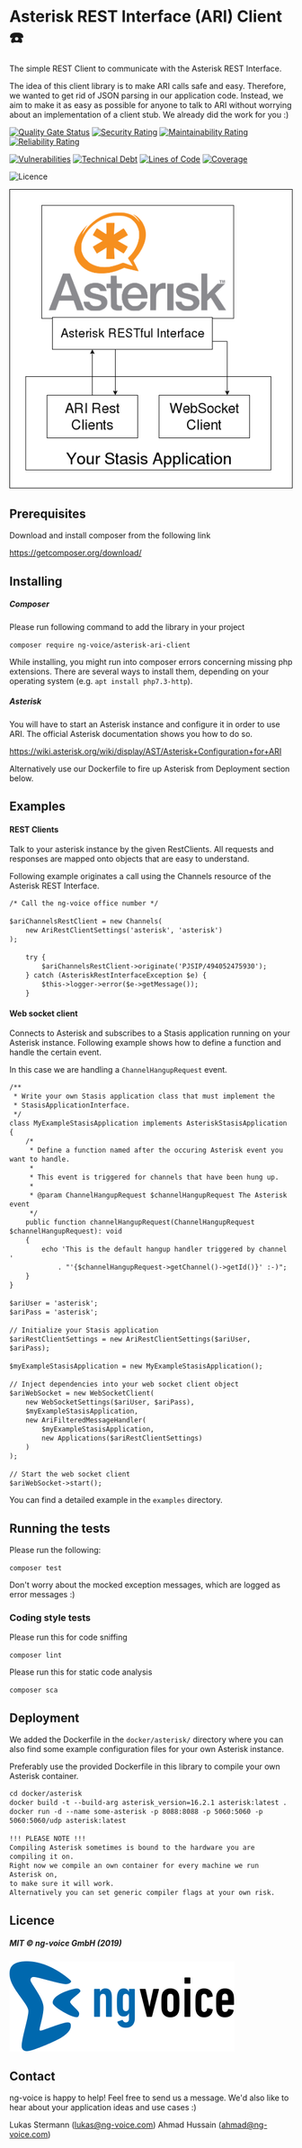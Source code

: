 # Asterisk REST Interface (ARI) Client :telephone:

The simple REST Client to communicate with the Asterisk REST Interface. 

The idea of this client library is to make ARI calls safe and easy. 
Therefore, we wanted to get rid of 
JSON parsing in our application code. Instead, we aim to make it as easy as possible 
for anyone to talk to ARI without 
worrying about an implementation of a client stub. We already did the work for you :)

[![Quality Gate Status](https://sonarcloud.io/api/project_badges/measure?project=ngvoice_asterisk-ari-client&metric=alert_status)](https://sonarcloud.io/dashboard?id=ngvoice_asterisk-ari-client)
[![Security Rating](https://sonarcloud.io/api/project_badges/measure?project=ngvoice_asterisk-ari-client&metric=security_rating)](https://sonarcloud.io/dashboard?id=ngvoice_asterisk-ari-client)
[![Maintainability Rating](https://sonarcloud.io/api/project_badges/measure?project=ngvoice_asterisk-ari-client&metric=sqale_rating)](https://sonarcloud.io/dashboard?id=ngvoice_asterisk-ari-client)
[![Reliability Rating](https://sonarcloud.io/api/project_badges/measure?project=ngvoice_asterisk-ari-client&metric=reliability_rating)](https://sonarcloud.io/dashboard?id=ngvoice_asterisk-ari-client)

[![Vulnerabilities](https://sonarcloud.io/api/project_badges/measure?project=ngvoice_asterisk-ari-client&metric=vulnerabilities)](https://sonarcloud.io/dashboard?id=ngvoice_asterisk-ari-client)
[![Technical Debt](https://sonarcloud.io/api/project_badges/measure?project=ngvoice_asterisk-ari-client&metric=sqale_index)](https://sonarcloud.io/dashboard?id=ngvoice_asterisk-ari-client)
[![Lines of Code](https://sonarcloud.io/api/project_badges/measure?project=ngvoice_asterisk-ari-client&metric=ncloc)](https://sonarcloud.io/dashboard?id=ngvoice_asterisk-ari-client)
[![Coverage](https://sonarcloud.io/api/project_badges/measure?project=ngvoice_asterisk-ari-client&metric=coverage)](https://sonarcloud.io/dashboard?id=ngvoice_asterisk-ari-client)

![Licence](https://img.shields.io/badge/licence-MIT-blue.svg)

![](images/AriClientSketch.png)

## Prerequisites
Download and install composer from the following link

https://getcomposer.org/download/

## Installing

##### Composer
Please run following command to add the library in your project

`composer require ng-voice/asterisk-ari-client`

While installing, you might run into composer errors concerning missing php extensions.
There are several ways to install them, depending on your operating system (e.g. `apt install php7.3-http`).

##### Asterisk
You will have to start an Asterisk instance and configure it in order to use ARI.
The official Asterisk documentation shows you how to do so. 

https://wiki.asterisk.org/wiki/display/AST/Asterisk+Configuration+for+ARI

Alternatively use our Dockerfile to fire up Asterisk from Deployment section below.

## Examples

#### REST Clients
Talk to your asterisk instance by the given RestClients.
All requests and responses are mapped onto objects that are easy to understand.

Following example originates a call using the Channels resource of the
Asterisk REST Interface.

    /* Call the ng-voice office number */
    
    $ariChannelsRestClient = new Channels(
        new AriRestClientSettings('asterisk', 'asterisk')
    );
        
        try {
            $ariChannelsRestClient->originate('PJSIP/494052475930');
        } catch (AsteriskRestInterfaceException $e) {
            $this->logger->error($e->getMessage());
        }

#### Web socket client

Connects to Asterisk and subscribes to a 
Stasis application running on your Asterisk instance. Following example shows 
how to define a function and handle the certain event. 


In this case we are handling a `ChannelHangupRequest` event.
    
    /**
     * Write your own Stasis application class that must implement the
     * StasisApplicationInterface.
     */
    class MyExampleStasisApplication implements AsteriskStasisApplication {
        /*
         * Define a function named after the occuring Asterisk event you want to handle.
         *
         * This event is triggered for channels that have been hung up.
         *
         * @param ChannelHangupRequest $channelHangupRequest The Asterisk event
         */     
        public function channelHangupRequest(ChannelHangupRequest $channelHangupRequest): void
        {
            echo 'This is the default hangup handler triggered by channel '
                . "'{$channelHangupRequest->getChannel()->getId()}' :-)";
        } 
    }

    $ariUser = 'asterisk';
    $ariPass = 'asterisk';
        
    // Initialize your Stasis application
    $ariRestClientSettings = new AriRestClientSettings($ariUser, $ariPass);

    $myExampleStasisApplication = new MyExampleStasisApplication();
    
    // Inject dependencies into your web socket client object
    $ariWebSocket = new WebSocketClient(
        new WebSocketSettings($ariUser, $ariPass),
        $myExampleStasisApplication,
        new AriFilteredMessageHandler(
            $myExampleStasisApplication,
            new Applications($ariRestClientSettings)
        )
    );
    
    // Start the web socket client
    $ariWebSocket->start();


You can find a detailed example in the `examples` directory.


## Running the tests

Please run the following:

`composer test`

Don't worry about the mocked exception messages, which are logged as error messages :)

### Coding style tests

Please run this for code sniffing

`composer lint `

Please run this for static code analysis

`composer sca`

## Deployment

We added the Dockerfile in the `docker/asterisk/` directory where you can also find some 
example configuration files for your own Asterisk instance.

Preferably use the provided Dockerfile in this library to compile your own 
Asterisk container.
    
    cd docker/asterisk
    docker build -t --build-arg asterisk_version=16.2.1 asterisk:latest .
    docker run -d --name some-asterisk -p 8088:8088 -p 5060:5060 -p 5060:5060/udp asterisk:latest

    !!! PLEASE NOTE !!!
    Compiling Asterisk sometimes is bound to the hardware you are compiling it on.
    Right now we compile an own container for every machine we run Asterisk on,
    to make sure it will work.
    Alternatively you can set generic compiler flags at your own risk.

## Licence

##### MIT © ng-voice GmbH (2019)

![](images/ng-voice-logo.png)

## Contact
ng-voice is happy to help! Feel free to send us a message.
We'd also like to hear about your application ideas and use cases :)

Lukas Stermann (lukas@ng-voice.com)
Ahmad Hussain  (ahmad@ng-voice.com)